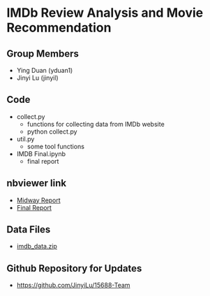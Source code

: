 # IMDb Review Analysis and Movie Recommendation

## Group Members
* Ying Duan (yduan1)
* Jinyi Lu (jinyil)

## Code
* collect.py
    * functions for collecting data from IMDb website
    * python collect.py
* util.py
    * some tool functions
* IMDB Final.ipynb
    * final report

## nbviewer link
* [Midway Report](http://nbviewer.jupyter.org/github/JinyiLu/15688-Team/blob/master/code/IMDB%20Midway.ipynb)
* [Final Report](http://nbviewer.jupyter.org/github/JinyiLu/15688-Team/blob/master/sub/IMDB%20Final.ipynb)

## Data Files
* [imdb_data.zip](https://drive.google.com/file/d/0B9XkguO2d05IZFZZUUstVTFpeGs/view?usp=sharing)

## Github Repository for Updates
* https://github.com/JinyiLu/15688-Team